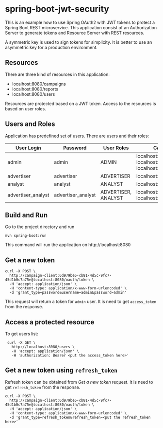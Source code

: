# spring-boot-jwt-security

This is an example how to use Spring OAuth2 with JWT tokens to protect a  Spring Boot REST microservice.
This application consist of an Authorization Server to generate tokens and Resource Server with REST resources.

A symmetric key is used to sign tokens for simplicity. It is better to use an asymmetric key for a production environment. 

## Resources

There are three kind of resources in this application:

 * localhost:8080/campaigns
 * localhost:8080/reports
 * localhost:8080/users

Resources are protected based on a JWT token. Access to the resources is based on user roles.

## Users and Roles 

Application has predefined set of users. There are users and their roles:
 
| User Login         | Password           | User Roles          | Can access                                                              |
|--------------------|--------------------|---------------------|--------------------------------------------------------------------------|
| admin              | admin              | ADMIN               | localhost:8080/campaigns   localhost:8080/reports   localhost:8080/users |
| advertiser         | advertiser         | ADVERTISER          | localhost:8080/campaigns                                                 |
| analyst            | analyst            | ANALYST             | localhost:8080/reports                                                   |
| advertiser_analyst | advertiser_analyst | ADVERTISER, ANALYST | localhost:8080/campaigns   localhost:8080/reports                        | 



## Build and Run

Go to the project directory and run 

`mvn spring-boot:run`

This command will run the application on http://localhost:8080

## Get a new token

```shell 
curl -X POST \
  http://campaign-client:6d979be5-cb81-4d5c-9fc7-45d1b0c7a75e@localhost:8080/oauth/token \
  -H 'accept: application/json' \
  -H 'content-type: application/x-www-form-urlencoded' \
  -d 'grant_type=password&username=admin&password=admin'
```   
This request will return a token for `admin` user. 
It is need to get `access_token` from the response.
   
## Access a protected resource

To get users list:
```shell
 curl -X GET \
   http://localhost:8080/users \
   -H 'accept: application/json' \
   -H 'authorization: Bearer <put the access_token here>'
```    

## Get a new token using `refresh_token`

Refresh token can be obtained from *Get a new token* request. It is need to get `refresh_token` from the response.
```shell
curl -X POST \
  http://campaign-client:6d979be5-cb81-4d5c-9fc7-45d1b0c7a75e@localhost:8080/oauth/token \
  -H 'accept: application/json' \
  -H 'content-type: application/x-www-form-urlencoded' \
  -d 'grant_type=refresh_token&refresh_token=<put the refresh_token here>'
 ```